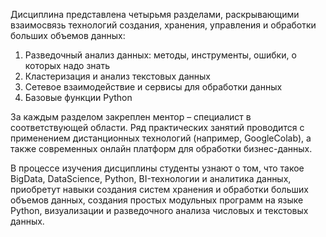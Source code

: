 Дисциплина представлена четырьмя разделами, раскрывающими взаимосвязь технологий создания, хранения, управления и обработки больших объемов данных:

  1. Разведочный анализ данных: методы, инструменты, ошибки, о которых надо знать
  2. Кластеризация и анализ текстовых данных
  3. Сетевое взаимодействие и сервисы для обработки данных
  4. Базовые функции Python

За каждым разделом закреплен ментор – специалист в соответствующей области. Ряд практических занятий проводится с применением дистанционных технологий (например, GoogleColab), а также современных онлайн платформ для обработки бизнес-данных.

В процессе изучения дисциплины студенты узнают о том, что такое BigData, DataScience, Python, BI-технологии и аналитика данных, приобретут навыки создания систем хранения и обработки больших объемов данных, создания простых модульных программ на языке Python, визуализации и разведочного анализа числовых и текстовых данных.
